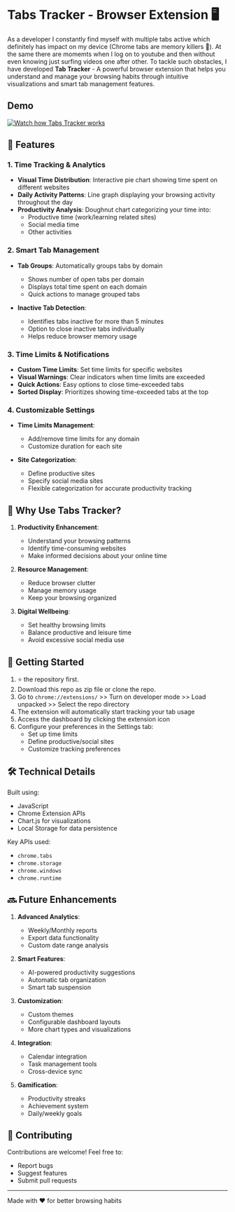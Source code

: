 # Tabs Tracker - Browser Extension 🖥️

As a developer I constantly find myself with multiple tabs active which definitely has impact on my device (Chrome tabs are memory killers 🔪). At the same there are momemts when I log on to youtube and then without even knowing just surfing videos one after other. To tackle such obstacles, I have developed **Tab Tracker** - A powerful browser extension that helps you understand and manage your browsing habits through intuitive visualizations and smart tab management features.

## Demo
[![Watch how Tabs Tracker works](https://img.youtube.com/vi/lIHOE7plpD8/0.jpg)](https://www.youtube.com/watch?v=lIHOE7plpD8)

## 🌟 Features

### 1. Time Tracking & Analytics
- **Visual Time Distribution**: Interactive pie chart showing time spent on different websites
- **Daily Activity Patterns**: Line graph displaying your browsing activity throughout the day
- **Productivity Analysis**: Doughnut chart categorizing your time into:
  - Productive time (work/learning related sites)
  - Social media time
  - Other activities

### 2. Smart Tab Management
- **Tab Groups**: Automatically groups tabs by domain
  - Shows number of open tabs per domain
  - Displays total time spent on each domain
  - Quick actions to manage grouped tabs

- **Inactive Tab Detection**:
  - Identifies tabs inactive for more than 5 minutes
  - Option to close inactive tabs individually
  - Helps reduce browser memory usage

### 3. Time Limits & Notifications
- **Custom Time Limits**: Set time limits for specific websites
- **Visual Warnings**: Clear indicators when time limits are exceeded
- **Quick Actions**: Easy options to close time-exceeded tabs
- **Sorted Display**: Prioritizes showing time-exceeded tabs at the top

### 4. Customizable Settings
- **Time Limits Management**:
  - Add/remove time limits for any domain
  - Customize duration for each site

- **Site Categorization**:
  - Define productive sites
  - Specify social media sites
  - Flexible categorization for accurate productivity tracking

## 🎯 Why Use Tabs Tracker?

1. **Productivity Enhancement**:
   - Understand your browsing patterns
   - Identify time-consuming websites
   - Make informed decisions about your online time

2. **Resource Management**:
   - Reduce browser clutter
   - Manage memory usage
   - Keep your browsing organized

3. **Digital Wellbeing**:
   - Set healthy browsing limits
   - Balance productive and leisure time
   - Avoid excessive social media use

## 🚀 Getting Started

1. ⭐ the repository first.
2. Download this repo as zip file or clone the repo.
3. Go to `chrome://extensions/` >> Turn on developer mode >> Load unpacked >> Select the repo directory
4. The extension will automatically start tracking your tab usage
5. Access the dashboard by clicking the extension icon
6. Configure your preferences in the Settings tab:
   - Set up time limits
   - Define productive/social sites
   - Customize tracking preferences

## 🛠️ Technical Details

Built using:
- JavaScript
- Chrome Extension APIs
- Chart.js for visualizations
- Local Storage for data persistence

Key APIs used:
- `chrome.tabs`
- `chrome.storage`
- `chrome.windows`
- `chrome.runtime`

## 🔜 Future Enhancements

1. **Advanced Analytics**:
   - Weekly/Monthly reports
   - Export data functionality
   - Custom date range analysis

2. **Smart Features**:
   - AI-powered productivity suggestions
   - Automatic tab organization
   - Smart tab suspension

3. **Customization**:
   - Custom themes
   - Configurable dashboard layouts
   - More chart types and visualizations

4. **Integration**:
   - Calendar integration
   - Task management tools
   - Cross-device sync

5. **Gamification**:
   - Productivity streaks
   - Achievement system
   - Daily/weekly goals

## 🤝 Contributing

Contributions are welcome! Feel free to:
- Report bugs
- Suggest features
- Submit pull requests

---

Made with ❤️ for better browsing habits 
